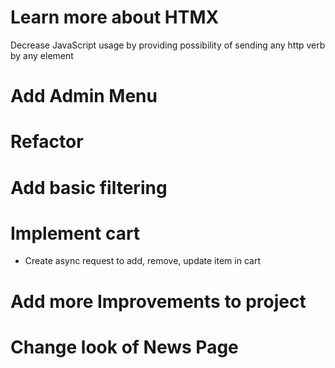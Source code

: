 # Learn more about HTMX

Decrease JavaScript usage by providing possibility of sending any http verb by any element


# Add Admin Menu
# Refactor
# Add basic filtering
# Implement cart
- Create async request to add, remove, update item in cart
# Add more Improvements to project
# Change look of News Page

